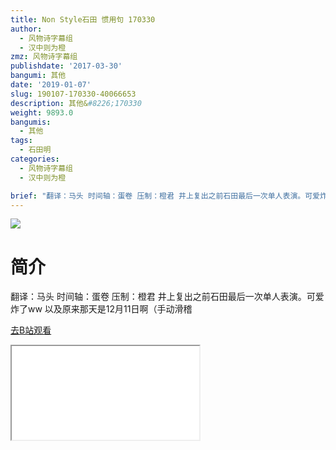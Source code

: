 ```yaml
---
title: Non Style石田 惯用句 170330
author:
  - 风物诗字幕组
  - 汉中则为橙
zmz: 风物诗字幕组
publishdate: '2017-03-30'
bangumi: 其他
date: '2019-01-07'
slug: 190107-170330-40066653
description: 其他&#8226;170330
weight: 9893.0
bangumis:
  - 其他
tags:
  - 石田明
categories:
  - 风物诗字幕组
  - 汉中则为橙

brief: "翻译：马头 时间轴：蛋卷 压制：橙君 井上复出之前石田最后一次单人表演。可爱炸了ww 以及原来那天是12月11日啊（手动滑稽"
---
```

![](https://i.imgur.com/BKcwdys.jpg)
# 简介  
翻译：马头 时间轴：蛋卷 压制：橙君
井上复出之前石田最后一次单人表演。可爱炸了ww
以及原来那天是12月11日啊（手动滑稽  

[去B站观看](https://www.bilibili.com/video/av40066653/)
<div class ="resp-container"><iframe class="testiframe" src="//player.bilibili.com/player.html?aid=40066653"", scrolling="no", allowfullscreen="true" > </iframe></div> 
